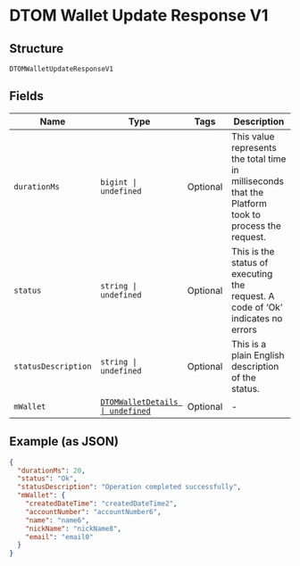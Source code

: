 
# DTOM Wallet Update Response V1

## Structure

`DTOMWalletUpdateResponseV1`

## Fields

| Name | Type | Tags | Description |
|  --- | --- | --- | --- |
| `durationMs` | `bigint \| undefined` | Optional | This value represents the total time in milliseconds that the Platform took to process the request. |
| `status` | `string \| undefined` | Optional | This is the status of executing the request.&nbsp;A code of ‘Ok’ indicates no errors |
| `statusDescription` | `string \| undefined` | Optional | This is a plain English description of the status. |
| `mWallet` | [`DTOMWalletDetails \| undefined`](../../doc/models/dtom-wallet-details.md) | Optional | - |

## Example (as JSON)

```json
{
  "durationMs": 20,
  "status": "Ok",
  "statusDescription": "Operation completed successfully",
  "mWallet": {
    "createdDateTime": "createdDateTime2",
    "accountNumber": "accountNumber6",
    "name": "name6",
    "nickName": "nickName8",
    "email": "email0"
  }
}
```

